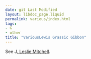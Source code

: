 ```yaml
---
date: git Last Modified
layout: libdoc_page.liquid
permalink: various/index.html
tags:
- G
- other
title: "VariousLewis Grassic Gibbon"
---
```


See J<a href="m.htm#Mitchell">. Leslie Mitchell</a>.